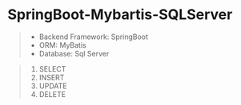 # SpringBoot-Mybartis-SQLServer


> - Backend Framework: SpringBoot
> - ORM: MyBatis
> - Database: Sql Server


> 1. SELECT
> 2. INSERT
> 3. UPDATE
> 4. DELETE



